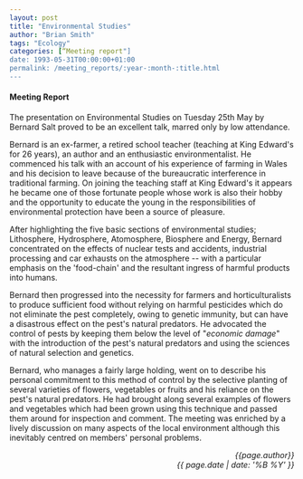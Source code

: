 ```yaml
---
layout: post
title: "Environmental Studies"
author: "Brian Smith"
tags: "Ecology"
categories: [“Meeting report"]
date: 1993-05-31T00:00:00+01:00
permalink: /meeting_reports/:year-:month-:title.html
---
```

#### Meeting Report ####

The presentation on Environmental Studies on Tuesday 25th May by Bernard Salt proved to be an excellent talk, marred only by low attendance. 

Bernard is an ex-farmer, a retired school teacher (teaching at King Edward's for 26 years), an author and an enthusiastic environmentalist. He commenced his talk with an account of his experience of farming in Wales and his decision to leave because of the bureaucratic interference in traditional farming. On joining the teaching staff at King Edward's it appears he became one of those fortunate people whose work is also their hobby and the opportunity to educate the young in the responsibilities of environmental protection have been a source of pleasure. 

After highlighting the five basic sections of environmental studies; Lithosphere, Hydrosphere, Atomosphere, Biosphere and Energy, Bernard concentrated on the effects of nuclear tests and accidents, industrial processing and car exhausts on the atmosphere -- with a particular emphasis on the 'food-chain' and the resultant ingress of harmful products into humans. 

Bernard then progressed into the necessity for farmers and horticulturalists to produce sufficient food without relying on harmful pesticides which do not eliminate the pest completely, owing to genetic immunity, but can have a disastrous effect on the pest's natural predators. He advocated the control of pests by keeping them below the level of "*economic damage*" with the introduction of the pest's natural predators and using the sciences of natural selection and genetics. 

Bernard, who manages a fairly large holding, went on to describe his personal commitment to this method of control by the selective planting of several varieties of flowers, vegetables or fruits and his reliance on the pest's natural predators. He had brought along several examples of flowers and vegetables which had been grown using this technique and passed them around for inspection and comment. The meeting was enriched by a lively discussion on many aspects of the local environment although this inevitably centred on members' personal problems. 

<p align="right"><i> {{page.author}} <br> {{ page.date | date: '%B %Y' }} </i></p>
